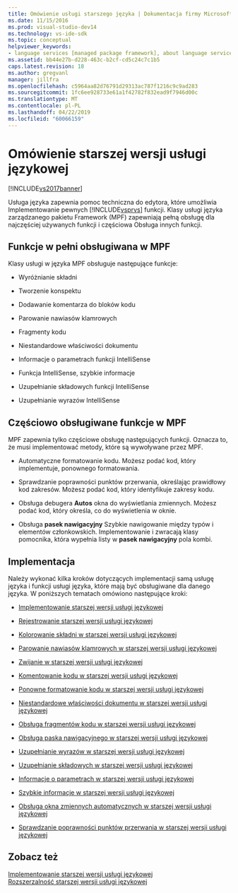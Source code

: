 ```yaml
---
title: Omówienie usługi starszego języka | Dokumentacja firmy Microsoft
ms.date: 11/15/2016
ms.prod: visual-studio-dev14
ms.technology: vs-ide-sdk
ms.topic: conceptual
helpviewer_keywords:
- language services [managed package framework], about language services
ms.assetid: bb44e27b-d228-463c-b2cf-cd5c24c7c1b5
caps.latest.revision: 18
ms.author: gregvanl
manager: jillfra
ms.openlocfilehash: c5964aa82d76791d29313ac787f1216c9c9ad283
ms.sourcegitcommit: 1fc6ee928733e61a1f42782f832ead9f7946d00c
ms.translationtype: MT
ms.contentlocale: pl-PL
ms.lasthandoff: 04/22/2019
ms.locfileid: "60066159"
---
```

# <a name="legacy-language-service-overview"></a>Omówienie starszej wersji usługi językowej
[!INCLUDE[vs2017banner](../../includes/vs2017banner.md)]

Usługa języka zapewnia pomoc techniczna do edytora, które umożliwia Implementowanie pewnych [!INCLUDE[vsprvs](../../includes/vsprvs-md.md)] funkcji. Klasy usługi języka zarządzanego pakietu Framework (MPF) zapewniają pełną obsługę dla najczęściej używanych funkcji i częściowa Obsługa innych funkcji.  
  
## <a name="fully-supported-features-in-the-mpf"></a>Funkcje w pełni obsługiwana w MPF  
 Klasy usługi w języka MPF obsługuje następujące funkcje:  
  
- Wyróżnianie składni  
  
- Tworzenie konspektu  
  
- Dodawanie komentarza do bloków kodu  
  
- Parowanie nawiasów klamrowych  
  
- Fragmenty kodu  
  
- Niestandardowe właściwości dokumentu  
  
- Informacje o parametrach funkcji IntelliSense  
  
- Funkcja IntelliSense, szybkie informacje  
  
- Uzupełnianie składowych funkcji IntelliSense  
  
- Uzupełnianie wyrazów IntelliSense  
  
## <a name="partially-supported-features-in-the-mpf"></a>Częściowo obsługiwane funkcje w MPF  
 MPF zapewnia tylko częściowe obsługę następujących funkcji. Oznacza to, że musi implementować metody, które są wywoływane przez MPF.  
  
- Automatyczne formatowanie kodu. Możesz podać kod, który implementuje, ponownego formatowania.  
  
- Sprawdzanie poprawności punktów przerwania, określając prawidłowy kod zakresów. Możesz podać kod, który identyfikuje zakresy kodu.  
  
- Obsługa debugera **Autos** okna do wyświetlania zmiennych. Możesz podać kod, który określa, co do wyświetlenia w oknie.  
  
- Obsługa **pasek nawigacyjny** Szybkie nawigowanie między typów i elementów członkowskich. Implementowanie i zwracają klasy pomocnika, która wypełnia listy w **pasek nawigacyjny** pola kombi.  
  
## <a name="implementation"></a>Implementacja  
 Należy wykonać kilka kroków dotyczących implementacji samą usługę języka i funkcji usługi języka, które mają być obsługiwane dla danego języka. W poniższych tematach omówiono następujące kroki:  
  
- [Implementowanie starszej wersji usługi językowej](../../extensibility/internals/implementing-a-legacy-language-service2.md)  
  
- [Rejestrowanie starszej wersji usługi językowej](../../extensibility/internals/registering-a-legacy-language-service1.md)  
  
- [Kolorowanie składni w starszej wersji usługi językowej](../../extensibility/internals/syntax-colorizing-in-a-legacy-language-service.md)  
  
- [Parowanie nawiasów klamrowych w starszej wersji usługi językowej](../../extensibility/internals/brace-matching-in-a-legacy-language-service.md)  
  
- [Zwijanie w starszej wersji usługi językowej](../../extensibility/internals/outlining-in-a-legacy-language-service.md)  
  
- [Komentowanie kodu w starszej wersji usługi językowej](../../extensibility/internals/commenting-code-in-a-legacy-language-service.md)  
  
- [Ponowne formatowanie kodu w starszej wersji usługi językowej](../../extensibility/internals/reformatting-code-in-a-legacy-language-service.md)  
  
- [Niestandardowe właściwości dokumentu w starszej wersji usługi językowej](../../extensibility/internals/custom-document-properties-in-a-legacy-language-service.md)  
  
- [Obsługa fragmentów kodu w starszej wersji usługi językowej](../../extensibility/internals/support-for-code-snippets-in-a-legacy-language-service.md)  
  
- [Obsługa paska nawigacyjnego w starszej wersji usługi językowej](../../extensibility/internals/support-for-the-navigation-bar-in-a-legacy-language-service.md)  
  
- [Uzupełnianie wyrazów w starszej wersji usługi językowej](../../extensibility/internals/word-completion-in-a-legacy-language-service.md)  
  
- [Uzupełnianie składowych w starszej wersji usługi językowej](../../extensibility/internals/member-completion-in-a-legacy-language-service.md)  
  
- [Informacje o parametrach w starszej wersji usługi językowej](../../extensibility/internals/parameter-info-in-a-legacy-language-service2.md)  
  
- [Szybkie informacje w starszej wersji usługi językowej](../../extensibility/internals/quick-info-in-a-legacy-language-service.md)  
  
- [Obsługa okna zmiennych automatycznych w starszej wersji usługi językowej](../../extensibility/internals/support-for-the-autos-window-in-a-legacy-language-service.md)  
  
- [Sprawdzanie poprawności punktów przerwania w starszej wersji usługi językowej](../../extensibility/internals/validating-breakpoints-in-a-legacy-language-service.md)  
  
## <a name="see-also"></a>Zobacz też  
 [Implementowanie starszej wersji usługi językowej](../../extensibility/internals/implementing-a-legacy-language-service1.md)   
 [Rozszerzalność starszej wersji usługi językowej](../../extensibility/internals/legacy-language-service-extensibility.md)

